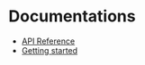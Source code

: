 # Documentations

- [API Reference](
  https://github.com/tseijp/parsed-path/blob/master/packages/parsed-path/docs/api.md)
- [Getting started](
  https://github.com/tseijp/parsed-path/blob/master/packages/parsed-path/docs/get.md)
